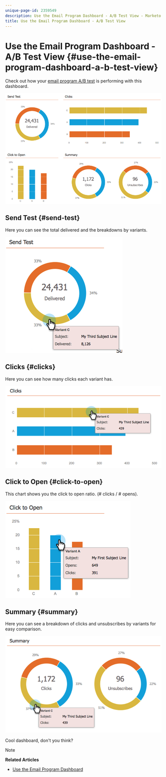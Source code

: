 ```yaml
---
unique-page-id: 2359549
description: Use the Email Program Dashboard - A/B Test View - Marketo Docs - Product Documentation
title: Use the Email Program Dashboard - A/B Test View
---
```


# Use the Email Program Dashboard - A/B Test View {#use-the-email-program-dashboard-a-b-test-view}

Check out how your [email program A/B test](http://docs.marketo.com/pages/viewpage.action?pageid=2359480) is performing with this dashboard.

![](assets/image2014-9-12-16-3a14-3a28.png) 

## Send Test {#send-test}

Here you can see the total delivered and the breakdowns by variants.

![](assets/image2014-9-12-16-3a16-3a2.png)

## Clicks {#clicks}

Here you can see how many clicks each variant has.
  
![](assets/image2014-9-12-16-3a16-3a20.png)

## Click to Open {#click-to-open}

This chart shows you the click to open ratio. (# clicks / # opens).

![](assets/image2014-9-12-16-3a16-3a36.png)

## Summary {#summary}

Here you can see a breakdown of clicks and unsubscribes by variants for easy comparison.

![](assets/image2014-9-12-16-3a16-3a45.png)

Cool dashboard, don't you think?

>[!NOTE]
>
>**Related Articles**
>
>* [Use the Email Program Dashboard](../../../../../product-docs/email-marketing/email-programs/email-program-data/use-the-email-program-dashboard.md)
>

